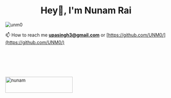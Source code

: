 <h1 align="center">Hey👋, I'm Nunam Rai</h1>

<p align="left"> <img src="https://komarev.com/ghpvc/?username=unm0&label=Profile%20views&color=0e75b6&style=flat" alt="unm0" /> </p>

📫 How to reach me **upasingh3@gmail.com** or [https://github.com/UNM0/](https://github.com/UNM0/) <br><br><br><br><br><br>

<p><a href="https://www.buymeacoffee.com/nunam"> <img align="left" src="https://cdn.buymeacoffee.com/buttons/v2/default-yellow.png" height="50" width="210" alt="nunam" /></a></p><br><br><br><br><br>

